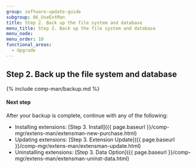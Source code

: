 ```yaml
---
group: software-update-guide
subgroup: 06_UseExtMan
title: Step 2. Back up the file system and database
menu_title: Step 2. Back up the file system and database
menu_node:
menu_order: 10
functional_areas:
  - Upgrade
---
```


## Step 2. Back up the file system and database

{% include comp-man/backup.md %}

#### Next step

After your backup is complete, continue with any of the following:

* Installing extensions: [Step 3. Install]({{ page.baseurl }}/comp-mgr/extens-man/extensman-new-purchase.html)
* Updating extensions: [Step 3. Extension Update]({{ page.baseurl }}/comp-mgr/extens-man/extensman-update.html)
* Uninstalling extensions: [Step 3. Data Option]({{ page.baseurl }}/comp-mgr/extens-man/extensman-uninst-data.html)

